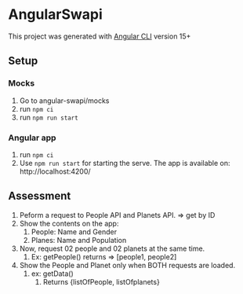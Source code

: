 # AngularSwapi

This project was generated with [Angular CLI](https://github.com/angular/angular-cli) version 15+

## Setup

### Mocks

1. Go to angular-swapi/mocks
2. run `npm ci`
3. run `npm run start`

### Angular app

1. run `npm ci`
2. Use `npm run start` for starting the serve. The app is available on: http://localhost:4200/


## Assessment

1. Peform a request to People API and Planets API. => get by ID
2. Show the contents on the app:
   1. People: Name and Gender
   2. Planes: Name and Population
3. Now, request 02 people and 02 planets at the same time.
   1. Ex: getPeople() returns => [people1, people2]
4. Show the People and Planet only when BOTH requests are loaded.
   1. ex: getData()
      1. Returns {listOfPeople, listOfplanets}
